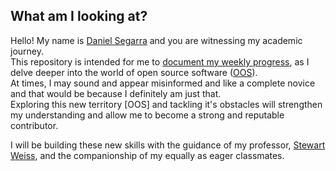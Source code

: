 ## What am I looking at?

Hello! My name is [Daniel Segarra](https://github.com/hunter-college-ossd-spr19/DanieSegarra36-weekly/blob/gh-pages/about.md) and you are witnessing my academic journey.  
This repository is intended for me to [document my weekly progress](https://hunter-college-ossd-spr19.github.io/DanieSegarra36-weekly/), as I delve deeper into the world of open source software ([OOS](https://en.wikipedia.org/wiki/Open-source_software)).  
At times, I may sound and appear misinformed and like a complete novice and that would be because I definitely am just that.  
Exploring this new territory [OOS] and tackling it's obstacles will strengthen my understanding and allow me to become a strong and reputable contributor.

I will be building these new skills with the guidance of my professor, [Stewart Weiss](http://www.compsci.hunter.cuny.edu/~sweiss/), and the companionship of my equally as eager classmates.
